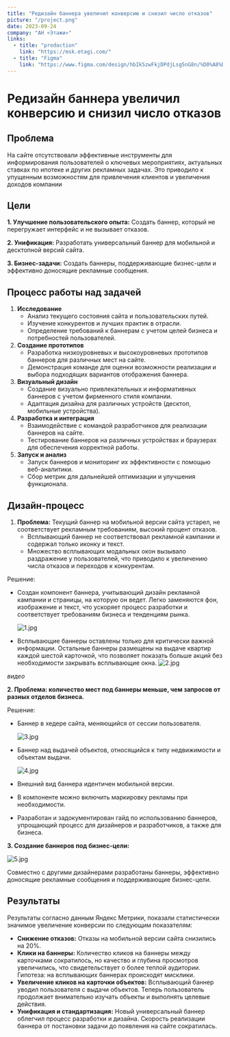 ```yaml
---
title: "Редизайн баннера увеличил конверсию и снизил число отказов"
picture: "/project.png"
date: 2023-09-24
company: "АН «Этажи»"
links:
  - title: "prodaction"
    link: "https://msk.etagi.com/"
  - title: "Figma"
    link: "https://www.figma.com/design/hbIk5zwFkjDPdjLsg5nG8n/%D0%A8%D0%B0%D0%B9%D0%B4%D1%83%D0%BB%D0%BB%D0%B8%D0%BD%D0%B0-%D0%A1%D0%B0%D1%84%D0%B8%D1%8F-%7C-Product-desigher?node-id=16-26583&t=1bmtHCnMwntKVHBm-1"
---
```


# Редизайн баннера увеличил конверсию и снизил число отказов

## Проблема

На сайте отсутствовали эффективные инструменты для информирования пользователей о ключевых мероприятиях, актуальных ставках по ипотеке и других рекламных задачах. Это приводило к упущенным возможностям для привлечения клиентов и увеличения доходов компании

## Цели

**1. Улучшение пользовательского опыта:** Создать баннер, который не перегружает интерфейс и не вызывает отказов.

**2. Унификация:** Разработать универсальный баннер для мобильной и десктопной версий сайта.

**3. Бизнес-задачи:** Создать баннеры, поддерживающие бизнес-цели и эффективно доносящие рекламные сообщения.

## Процесс работы над задачей

1. **Исследование**
   - Анализ текущего состояния сайта и пользовательских путей.
   - Изучение конкурентов и лучших практик в отрасли.
   - Определение требований к баннерам с учетом целей бизнеса и потребностей пользователей.
2. **Создание прототипов**
   - Разработка низкоуровневых и высокоуровневых прототипов баннеров для различных мест на сайте.
   - Демонстрация команде для оценки возможности реализации и выбора подходящих вариантов отображения баннера.
3. **Визуальный дизайн**
   - Создание визуально привлекательных и информативных баннеров с учетом фирменного стиля компании.
   - Адаптация дизайна для различных устройств (десктоп, мобильные устройства).
4. **Разработка и интеграция**
   - Взаимодействие с командой разработчиков для реализации баннеров на сайте.
   - Тестирование баннеров на различных устройствах и браузерах для обеспечения корректной работы.
5. **Запуск и анализ**
   - Запуск баннеров и мониторинг их эффективности с помощью веб-аналитики.
   - Сбор метрик для дальнейшей оптимизации и улучшения функционала.

## Дизайн-процесс

1. **Проблема:** Текущий баннер на мобильной версии сайта устарел, не соответствует рекламным требованиям, высокий процент отказов.
   - Всплывающий баннер не соответствовал рекламной кампании и содержал только иконку и текст.
   - Множество всплывающих модальных окон вызывало раздражение у пользователей, что приводило к увеличению числа отказов и переходов к конкурентам.

Решение:

- Создан компонент баннера, учитывающий дизайн рекламной кампании и страницы, на которую он ведет. Легко заменяются фон, изображение и текст, что ускоряет процесс разработки и соответствует требованиям бизнеса и тенденциям рынка.

  ![1.jpg](/baner/1.jpg)

- Всплывающие баннеры оставлены только для критически важной информации. Остальные баннеры размещены на выдаче квартир каждой шестой карточкой, что позволяет показать больше акций без необходимости закрывать всплывающие окна.
  ![2.jpg](/baner/2.jpg)

_видео_

**2. Проблема: количество мест под баннеры меньше, чем запросов от разных отделов бизнеса.**

Решение:

- Баннер в хедере сайта, меняющийся от сессии пользователя.

  ![3.jpg](/baner/3.jpg)

- Баннер над выдачей объектов, относящийся к типу недвижимости и объектам выдачи.

  ![4.jpg](/baner/4.jpg)

- Внешний вид баннера идентичен мобильной версии.
- В компоненте можно включить маркировку рекламы при необходимости.
- Разработан и задокументирован гайд по использованию баннеров, упрощающий процесс для дизайнеров и разработчиков, а также для бизнеса.

**3. Создание баннеров под бизнес-цели:**

![5.jpg](/baner/5.jpg)

Совместно с другими дизайнерами разработаны баннеры, эффективно доносящие рекламные сообщения и поддерживающие бизнес-цели.

## Результаты

Результаты согласно данным Яндекс Метрики, показали статистически значимое увеличение конверсии по следующим показателям:

- **Снижение отказов:** Отказы на мобильной версии сайта снизились на 20%.
- **Клики на баннеры:** Количество кликов на баннеры между карточками сократилось, но качество и глубина просмотров увеличились, что свидетельствует о более теплой аудитории. Гипотеза: на всплывающих баннерах происходят мисклики.
- **Увеличение кликов на карточки объектов:** Всплывающий баннер уводил пользователя с выдачи объектов. Теперь пользователь продолжает внимательно изучать объекты и выполнять целевые действия.
- **Унификация и стандартизация:** Новый универсальный баннер облегчил процесс разработки и дизайна. Скорость реализации баннера от постановки задачи до появления на сайте сократилась.
